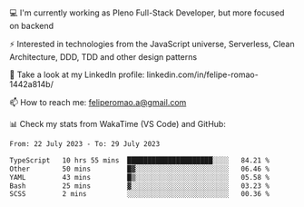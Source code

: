 💻 I'm currently working as Pleno Full-Stack Developer, but more focused on backend

⚡ Interested in technologies from the JavaScript universe, Serverless, Clean Architecture, DDD, TDD and other design patterns

👥 Take a look at my LinkedIn profile: linkedin.com/in/felipe-romao-1442a814b/

📫 How to reach me: feliperomao.a@gmail.com

📊 Check my stats from WakaTime (VS Code) and GitHub:

<!--START_SECTION:waka-->

```txt
From: 22 July 2023 - To: 29 July 2023

TypeScript   10 hrs 55 mins  █████████████████████░░░░   84.21 %
Other        50 mins         █▓░░░░░░░░░░░░░░░░░░░░░░░   06.46 %
YAML         43 mins         █▒░░░░░░░░░░░░░░░░░░░░░░░   05.58 %
Bash         25 mins         ▓░░░░░░░░░░░░░░░░░░░░░░░░   03.23 %
SCSS         2 mins          ░░░░░░░░░░░░░░░░░░░░░░░░░   00.36 %
```

<!--END_SECTION:waka-->
